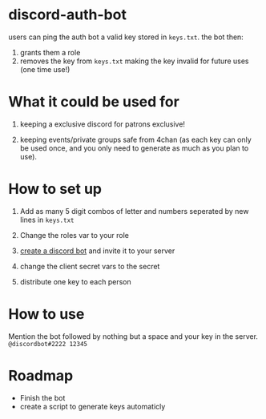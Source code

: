 # discord-auth-bot

users can ping the auth bot a valid key stored in `keys.txt`. the bot then:

1. grants them a role
2. removes the key from `keys.txt` making the key invalid for future uses (one time use!)

# What it could be used for

1. keeping a exclusive discord for patrons exclusive!

2. keeping events/private groups safe from 4chan (as each key can only be used once, and you only need to generate as much as you plan to use).

# How to set up

1. Add as many 5 digit combos of letter and numbers seperated by new lines in `keys.txt`

2. Change the roles var to your role

3. [create a discord bot](https://discord.com/developers/applications) and invite it to your server

4. change the client secret vars to the secret

5. distribute one key to each person

# How to use

Mention the bot followed by nothing but a space and your key in the server. `@discordbot#2222 12345`

# Roadmap

* Finish the bot
* create a script to generate keys automaticly
